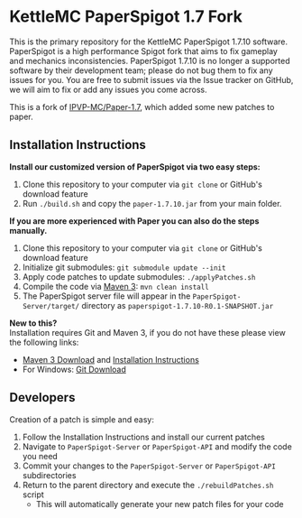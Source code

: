 # KettleMC PaperSpigot 1.7 Fork #
<p>This is the primary repository for the KettleMC PaperSpigot 1.7.10 software. PaperSpigot is a high performance 
Spigot fork that aims to fix gameplay and mechanics inconsistencies. PaperSpigot 1.7.10 is no longer a supported
software by their development team; please do not bug them to fix any issues for you. You are free to submit
issues via the Issue tracker on GitHub, we will aim to fix or add any issues you come across.</p>
<p>This is a fork of <a href="https://github.com/IPVP-MC/Paper-1.7">IPVP-MC/Paper-1.7</a>, which added some new patches to paper.</p>

## Installation Instructions ##
**Install our customized version of PaperSpigot via two easy steps:**

1. Clone this repository to your computer via `git clone` or GitHub's download feature
2. Run `./build.sh` and copy the `paper-1.7.10.jar` from your main folder.

**If you are more experienced with Paper you can also do the steps manually.**

1. Clone this repository to your computer via `git clone` or GitHub's download feature
2. Initialize git submodules: `git submodule update --init` 
3. Apply code patches to update submodules: `./applyPatches.sh`
4. Compile the code via [Maven 3](http://maven.apache.org/download.html): `mvn clean install`
5. The PaperSpigot server file will appear in the `PaperSpigot-Server/target/` directory as `paperspigot-1.7.10-R0.1-SNAPSHOT.jar`

**New to this?** <br />
Installation requires Git and Maven 3, if you do not have these please view the following links:

* [Maven 3 Download](http://maven.apache.org/download.html) and [Installation Instructions](https://maven.apache.org/install.html)
* For Windows: [Git Download](https://git-scm.com/downloads)


## Developers ##
Creation of a patch is simple and easy:

1. Follow the Installation Instructions and install our current patches
2. Navigate to `PaperSpigot-Server` or `PaperSpigot-API` and modify the code you need
3. Commit your changes to the `PaperSpigot-Server` or `PaperSpigot-API` subdirectories
4. Return to the parent directory and execute the `./rebuildPatches.sh` script
    * This will automatically generate your new patch files for your code
